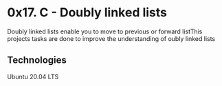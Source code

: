 # 0x17. C - Doubly linked lists
Doubly linked lists enable you to move to previous or forward listThis projects tasks are done to improve the understanding of oubly linked lists

## Technologies
Ubuntu 20.04 LTS
